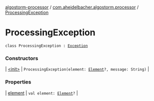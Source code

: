 [algostorm-processor](../../index.md) / [com.aheidelbacher.algostorm.processor](../index.md) / [ProcessingException](.)

# ProcessingException

`class ProcessingException : `[`Exception`](http://docs.oracle.com/javase/6/docs/api/java/lang/Exception.html)

### Constructors

| [&lt;init&gt;](-init-.md) | `ProcessingException(element: `[`Element`](http://docs.oracle.com/javase/6/docs/api/javax/lang/model/element/Element.html)`?, message: String)` |

### Properties

| [element](element.md) | `val element: `[`Element`](http://docs.oracle.com/javase/6/docs/api/javax/lang/model/element/Element.html)`?` |

